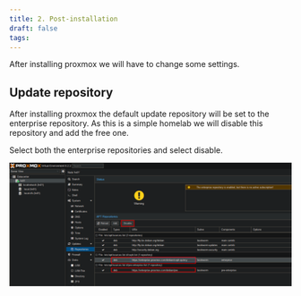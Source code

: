 ```yaml
---
title: 2. Post-installation
draft: false
tags:
---
```

 
After installing proxmox we will have to change some settings.

## Update repository

After installing proxmox the default update repository will be set to the enterprise repository.
As this is a simple homelab we will disable this repository and add the free one.

Select both the enterprise repositories and select disable.

![](proxmox_disable_enterprise.png)

